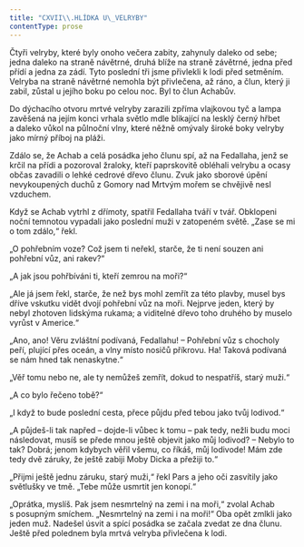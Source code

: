 ```yaml
---
title: "CXVII\\.HLÍDKA U\_VELRYBY"
contentType: prose
---
```


Čtyři velryby, které byly onoho večera zabity, zahynuly daleko od sebe; jedna daleko na straně návětrné, druhá blíže na straně závětrné, jedna před přídí a jedna za zádí. Tyto poslední tři jsme přivlekli k lodi před setměním. Velryba na straně návětrné nemohla být přivlečena, až ráno, a člun, který ji zabil, zůstal u jejího boku po celou noc. Byl to člun Achabův.

Do dýchacího otvoru mrtvé velryby zarazili zpříma vlajkovou tyč a lampa zavěšená na jejím konci vrhala světlo mdle blikající na lesklý černý hřbet a daleko vůkol na půlnoční vlny, které něžně omývaly široké boky velryby jako mírný příboj na pláži.

Zdálo se, že Achab a celá posádka jeho člunu spí, až na Fedallaha, jenž se krčil na přídi a pozoroval žraloky, kteří paprskovitě obléhali velrybu a ocasy občas zavadili o lehké cedrové dřevo člunu. Zvuk jako sborové úpění nevykoupených duchů z Gomory nad Mrtvým mořem se chvějivě nesl vzduchem.

Když se Achab vytrhl z dřímoty, spatřil Fedallaha tváří v tvář. Obklopeni noční temnotou vypadali jako poslední muži v zatopeném světě. „Zase se mi o tom zdálo,“ řekl.

„O pohřebním voze? Což jsem ti neřekl, starče, že ti není souzen ani pohřební vůz, ani rakev?“

„A jak jsou pohřbíváni ti, kteří zemrou na moři?“

„Ale já jsem řekl, starče, že než bys mohl zemřít za této plavby, musel bys dříve vskutku vidět dvojí pohřební vůz na moři. Nejprve jeden, který by nebyl zhotoven lidskýma rukama; a viditelné dřevo toho druhého by muselo vyrůst v Americe.“

„Ano, ano! Věru zvláštní podívaná, Fedallahu! – Pohřební vůz s chocholy peří, plující přes oceán, a vlny místo nosičů příkrovu. Ha! Taková podívaná se nám hned tak nenaskytne.“

„Věř tomu nebo ne, ale ty nemůžeš zemřít, dokud to nespatříš, starý muži.“

„A co bylo řečeno tobě?“

„I když to bude poslední cesta, přece půjdu před tebou jako tvůj lodivod.“

„A půjdeš-li tak napřed – dojde-li vůbec k tomu – pak tedy, nežli budu moci následovat, musíš se přede mnou ještě objevit jako můj lodivod? – Nebylo to tak? Dobrá; jenom kdybych věřil všemu, co říkáš, můj lodivode! Mám zde tedy dvě záruky, že ještě zabiji Moby Dicka a přežiji to.“

„Přijmi ještě jednu záruku, starý muži,“ řekl Pars a jeho oči zasvítily jako světlušky ve tmě. „Tebe může usmrtit jen konopí.“

„Oprátka, myslíš. Pak jsem nesmrtelný na zemi i na moři,“ zvolal Achab s posupným smíchem. „Nesmrtelný na zemi i na moři!“ Oba opět zmlkli jako jeden muž. Nadešel úsvit a spící posádka se začala zvedat ze dna člunu. Ještě před polednem byla mrtvá velryba přivlečena k lodi.
